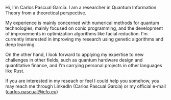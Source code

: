 Hi, I'm Carlos Pascual García. I am a researcher in Quantum Information Theory from a theoretical perspective.

My experience is mainly concerned with numerical methods for quantum technologies, mainly focused on conic
programming, and the development of improvements in optimization algorithms like facial reduction. I'm 
currently interested in improving my research using genetic algorithms and deep learning. 

On the other hand, I look forward to applying my expertise to new challenges in other fields, such as
quantum hardware design and quantitative finance, and I'm carrying personal projects in
other languages like Rust.


If you are interested in my reseach or feel I could help you somehow, you may reach me through LinkedIn
(Carlos Pascual García) or my official e-mail (carlos.pascual@icfo.eu)


<!---
CPascualGarcia/CPascualGarcia is a ✨ special ✨ repository because its `README.md` (this file) appears on your GitHub profile.
You can click the Preview link to take a look at your changes.
--->
